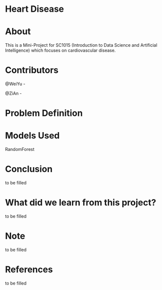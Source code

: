 # Heart Disease

# About

This is a Mini-Project for SC1015 (Introduction to Data Science and Artificial Intelligence) which focuses on cardiovascular disease. 

# Contributors

@WeiYu -

@ZiAn - 


# Problem Definition


# Models Used

RandomForest

# Conclusion

to be filled

# What did we learn from this project?

to be filled

# Note

to be filled


# References

to be filled
